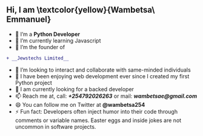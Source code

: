 ## Hi, I am \textcolor{yellow}{Wambetsa\ Emmanuel}

- 🔭 I’m a __Python Developer__
- 🌱 I’m currently learning Javascript
- 🌱 I’m the founder of
```diff
+ __Jewstechs Limited__
```

- 👯 I’m looking to interact and collaborate with same-minded individuals
- 🤔 I have been enjoying web development ever since I created my first Python project
- 💬 I am currently looking for a backed developer
- 📫 Reach me at, call: ___+254792026263___ or mail: ___wambetsae@gmail.com___
- 😄 You can follow me on Twitter at __@wambetsa254__
- ⚡ Fun fact: Developers often inject humor into their code through comments or variable names. Easter eggs and inside jokes are not uncommon in software projects.

